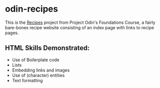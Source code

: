 # odin-recipes

This is the [Recipes](https://www.theodinproject.com/lessons/foundations-recipes "Project: Recipes") project from Project Odin's Foundations Course, a fairly bare-bones recipe website consisting of an index page with links to recipe pages.

## HTML Skills Demonstrated:
- Use of Boilerplate code
- Lists
- Embedding links and images
- Use of (character) entities
- Text formatting